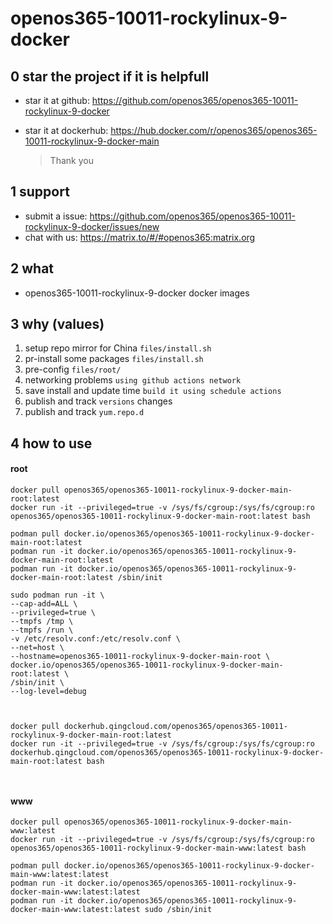 # openos365-10011-rockylinux-9-docker

## 0 star the project if it is helpfull

* star it at github: https://github.com/openos365/openos365-10011-rockylinux-9-docker
* star it at dockerhub: https://hub.docker.com/r/openos365/openos365-10011-rockylinux-9-docker-main

  > Thank you

## 1 support

* submit a issue: https://github.com/openos365/openos365-10011-rockylinux-9-docker/issues/new
* chat with us: https://matrix.to/#/#openos365:matrix.org

## 2 what

* openos365-10011-rockylinux-9-docker docker images
  
## 3 why (values)

1. setup repo mirror for China `files/install.sh`
1. pr-install some packages `files/install.sh`
1. pre-config `files/root/`
1. networking problems `using github actions network`
1. save install and update time `build it using schedule actions`
1. publish and track `versions` changes
1. publish and track `yum.repo.d`

## 4 how to use

#### root
```
docker pull openos365/openos365-10011-rockylinux-9-docker-main-root:latest
docker run -it --privileged=true -v /sys/fs/cgroup:/sys/fs/cgroup:ro openos365/openos365-10011-rockylinux-9-docker-main-root:latest bash

podman pull docker.io/openos365/openos365-10011-rockylinux-9-docker-main-root:latest
podman run -it docker.io/openos365/openos365-10011-rockylinux-9-docker-main-root:latest
podman run -it docker.io/openos365/openos365-10011-rockylinux-9-docker-main-root:latest /sbin/init

sudo podman run -it \
--cap-add=ALL \
--privileged=true \
--tmpfs /tmp \
--tmpfs /run \
-v /etc/resolv.conf:/etc/resolv.conf \
--net=host \
--hostname=openos365-10011-rockylinux-9-docker-main-root \
docker.io/openos365/openos365-10011-rockylinux-9-docker-main-root:latest \
/sbin/init \
--log-level=debug



docker pull dockerhub.qingcloud.com/openos365/openos365-10011-rockylinux-9-docker-main-root:latest
docker run -it --privileged=true -v /sys/fs/cgroup:/sys/fs/cgroup:ro dockerhub.qingcloud.com/openos365/openos365-10011-rockylinux-9-docker-main-root:latest bash



```
#### www

```
docker pull openos365/openos365-10011-rockylinux-9-docker-main-www:latest
docker run -it --privileged=true -v /sys/fs/cgroup:/sys/fs/cgroup:ro openos365/openos365-10011-rockylinux-9-docker-main-www:latest bash

podman pull docker.io/openos365/openos365-10011-rockylinux-9-docker-main-www:latest:latest
podman run -it docker.io/openos365/openos365-10011-rockylinux-9-docker-main-www:latest:latest
podman run -it docker.io/openos365/openos365-10011-rockylinux-9-docker-main-www:latest:latest sudo /sbin/init




```
